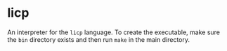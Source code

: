 # licp

An interpreter for the `licp` language.
To create the executable, make sure the `bin` directory exists and then run `make` in the main directory.
